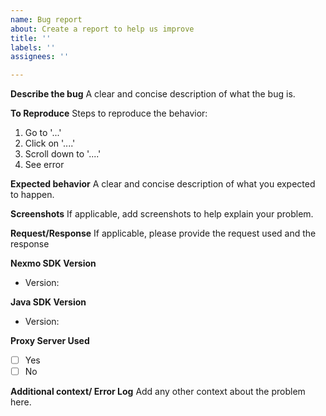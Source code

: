 ```yaml
---
name: Bug report
about: Create a report to help us improve
title: ''
labels: ''
assignees: ''

---
```


**Describe the bug**
A clear and concise description of what the bug is.

**To Reproduce**
Steps to reproduce the behavior:
1. Go to '...'
2. Click on '....'
3. Scroll down to '....'
4. See error

**Expected behavior**
A clear and concise description of what you expected to happen.

**Screenshots**
If applicable, add screenshots to help explain your problem.

**Request/Response**
If applicable, please provide the request used and the response

**Nexmo SDK Version**
 - Version:

**Java SDK Version**
- Version:

**Proxy Server Used**
 * [ ] Yes
 * [ ] No

**Additional context/ Error Log**
Add any other context about the problem here.
